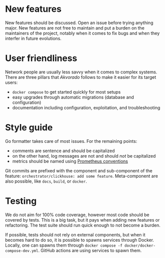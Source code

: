 # New features

New features should be discussed. Open an issue before trying anything major.
New features are not free to maintain and put a burden on the maintainers of the
project, notably when it comes to fix bugs and when they interfer in future
evolutions.

# User friendliness

Network people are usually less savvy when it comes to complex systems. There
are three pillars that *Akvorado* follows to make it easier for its target
users:

- `docker compose` to get started quickly for most setups
- easy upgrades through automatic migrations (database and configuration)
- documentation including configuration, exploitation, and troubleshooting

# Style guide

Go formatter takes care of most issues. For the remaining points:

- comments are sentence and should be capitalized
- on the other hand, log messages are not and should *not* be capitalized
- metrics should be named using [Prometheus conventions][]

[prometheus conventions]: https://prometheus.io/docs/practices/naming/

Git commits are prefixed with the component and sub-component of the feature:
`orchestrator/clickhouse: add some feature`. Meta-component are also possible,
like `docs`, `build`, or `docker`.

# Testing

We do not aim for 100% code coverage, however most code should be covered by
tests. This is a big task, but it pays when adding new features or refactoring.
The test suite should run quick enough to not become a burden.

If possible, tests should not rely on external components, but when it becomes
hard to do so, it is possible to spawns services through Docker. Locally, one
can spawns them through `docker compose -f docker/docker-compose-dev.yml`.
GitHub actions are using services to spawn them.
